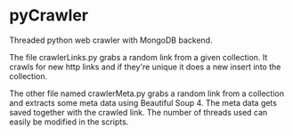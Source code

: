 pyCrawler
=========

Threaded python web crawler with MongoDB backend.

The file crawlerLinks.py grabs a random link from a given collection. It crawls for new http links and if they're unique it does a new insert into the collection.

The other file named crawlerMeta.py grabs a random link from a collection and extracts some meta data using Beautiful Soup 4. The meta data gets saved together with the crawled link. The number of threads used can easily be modified in the scripts.

